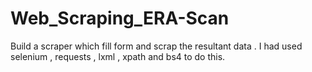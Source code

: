 # Web_Scraping_ERA-Scan
Build a scraper which fill form and scrap the resultant data . I had used selenium , requests , lxml , xpath and bs4 to do this.
